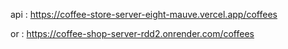 api : https://coffee-store-server-eight-mauve.vercel.app/coffees 

or : https://coffee-shop-server-rdd2.onrender.com/coffees
